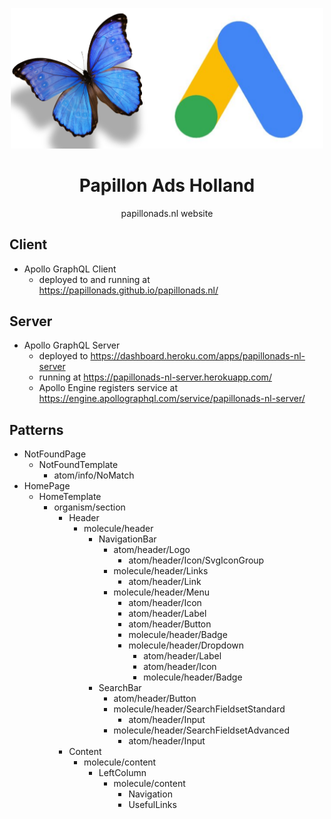 <p align="center">
  <img width="500px" src="/logo.png">
</p>

<h1 align="center">Papillon Ads Holland</h1>

<p align="center">papillonads.nl website</p>

## Client

- Apollo GraphQL Client
  - deployed to and running at https://papillonads.github.io/papillonads.nl/

## Server

- Apollo GraphQL Server
  - deployed to https://dashboard.heroku.com/apps/papillonads-nl-server
  - running at https://papillonads-nl-server.herokuapp.com/
  - Apollo Engine registers service at https://engine.apollographql.com/service/papillonads-nl-server/

## Patterns

- NotFoundPage
  - NotFoundTemplate
    - atom/info/NoMatch
- HomePage
  - HomeTemplate
    - organism/section
      - Header
        - molecule/header
          - NavigationBar
            - atom/header/Logo
              - atom/header/Icon/SvgIconGroup
            - molecule/header/Links
              - atom/header/Link
            - molecule/header/Menu
              - atom/header/Icon
              - atom/header/Label
              - atom/header/Button
              - molecule/header/Badge
              - molecule/header/Dropdown
                - atom/header/Label
                - atom/header/Icon
                - molecule/header/Badge
          - SearchBar
            - atom/header/Button
            - molecule/header/SearchFieldsetStandard
              - atom/header/Input
            - molecule/header/SearchFieldsetAdvanced
              - atom/header/Input
      - Content
        - molecule/content
          - LeftColumn
            - molecule/content
              - Navigation
              - UsefulLinks

